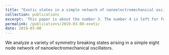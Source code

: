 ```yaml
---
title: "Exotic states in a simple network of nanoelectromechanical oscillators"
collection: publications
excerpt: 'This paper is about the number 3. The number 4 is left for future work.'
permalink: /publications/2019-03-08-exotic
date: 2019-03-08
---
```


We analyze a variety of symmetry breaking states arising in a simple eight node network of nanoelectromechanical oscillators.
